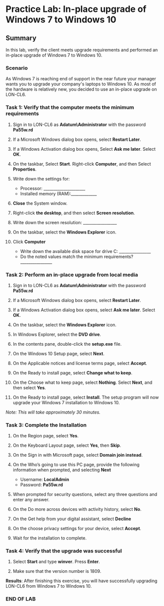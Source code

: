 # Practice Lab: In-place upgrade of Windows 7 to Windows 10

## Summary

In this lab, verify the client meets upgrade requirements and performed an in-place upgrade of Windows 7 to Windows 10.

### Scenario

As Windows 7 is reaching end of support in the near future your manager wants you to upgrade your company's laptops to Windows 10. As most of the hardware is relatively new, you decided to use an in-place upgrade on LON-CL6.

### Task 1: Verify that the computer meets the minimum requirements

1. Sign in to LON-CL6 as **Adatum\\Administrator** with the password **Pa55w.rd**

1. If a Microsoft Windows dialog box opens, select **Restart Later**.

1. If a Windows Activation dialog box opens, Select **Ask me later**. Select
    **OK**.

1. On the taskbar, Select **Start**. Right-click **Computer**, and then Select
    **Properties**.
1. Write down the settings for:
   - Processor: \____________________\_
   - Installed memory (RAM):\____________\_

1. **Close** the System window.

1. Right-click **the desktop**, and then select **Screen resolution**.

1. Write down the screen resolution: \________________\_

1. On the taskbar, select the **Windows Explorer** icon.

1. Click **Computer**
   - Write down the available disk space for drive C: \_______________\_
   - Do the noted values match the minimum requirements? \_______________\_

### Task 2: Perform an in-place upgrade from local media

1. Sign in to LON-CL6 as **Adatum\\Administrator** with the password **Pa55w.rd**

1. If a Microsoft Windows dialog box opens, select **Restart Later**.

1. If a Windows Activation dialog box opens, select **Ask me later**. Select
    **OK**.

1. On the taskbar, select the **Windows Explorer** icon.

1. In Windows Explorer, select the **DVD drive**.

1. In the contents pane, double-click the **setup.exe** file.

1. On the Windows 10 Setup page, select **Next**.

1. On the Applicable notices and license terms page, select **Accept**.

1. On the Ready to install page, select **Change what to keep**.

1. On the Choose what to keep page, select **Nothing**. Select **Next**, and then
    select **Yes**.

1. On the Ready to install page, select **Install**. The setup program will now upgrade your Windows 7 installation to Windows 10.

_Note: This will take approximately 30 minutes._

### Task 3: Complete the Installation

1. On the Region page, select **Yes**.

1. On the Keyboard Layout page, select **Yes**, then **Skip**.

1. On the Sign in with Microsoft page, select **Domain join instead**.

1. On the Who’s going to use this PC page, provide the following information when prompted, and selecting **Next**
   - Username: **LocalAdmin**
   - Password: **Pa55w.rd**

1. When prompted for security questions, select any three questions and enter any answer.

1. On the Do more across devices with activity history, select **No**.

1. On the Get help from your digital assistant, select **Decline**

1. On the choose privacy settings for your device, select **Accept**.

1. Wait for the installation to complete.

### Task 4: Verify that the upgrade was successful

1. Select **Start** and type **winver**. Press **Enter**.

1. Make sure that the version number is 1809.

**Results**: After finishing this exercise, you will have successfully upgrading LON-CL6 from Windows 7 to Windows 10.

### END OF LAB
